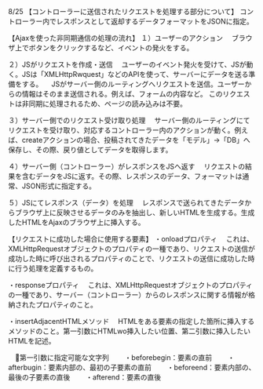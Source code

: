 8/25
【コントローラーに送信されたリクエストを処理する部分について】
コントローラー内でレスポンスとして返却するデータフォーマットをJSONに指定。

【Ajaxを使った非同期通信の処理の流れ】
１）ユーザーのアクション
　ブラウザ上でボタンをクリックするなど、イベントの発火をする。

２）JSがリクエストを作成・送信
　ユーザーのイベント発火を受けて、JSが動く。JSは「XMLHttpRwquest」などのAPIを使って、サーバーにデータを送る準備をする。
　JSがサーバー側のルーティングへリクエストを送信。ユーザーからの情報はそのまま送信される。例えば、フォームの内容など。
このリクエストは非同期に処理されるため、ページの読み込みは不要。

３）サーバー側でのリクエスト受け取り処理
　サーバー側のルーティングにてリクエストを受け取り、対応するコントローラー内のアクションが動く。例えば、createアクションの場合、投稿されてきたデータを「モデル」→「DB」へ保存し、その際、戻り値としてデータを取得します。

４）サーバー側（コントローラー）がレスポンスをJSへ返す
　リクエストの結果を含むデータをJSに返す。その際、レスポンスのデータ、フォーマットは通常、JSON形式に指定する。

５）JSにてレスポンス（データ）を処理
　レスポンスで送られてきたデータからブラウザ上に反映させるデータのみを抽出し、新しいHTMLを生成する。生成したHTMLをAjaxのブラウザ上に挿入する。

【リクエストに成功した場合に使用する要素】
・onloadプロパティ
　これは、XMLHttpRequestオブジェクトのプロパティの一種であり、リクエストの送信が成功した時に呼び出されるプロパティのことで、リクエストの送信に成功した時に行う処理を定義するもの。

・responseプロパティ
　これは、XMLHttpRequestオブジェクトのプロパティの一種であり、サーバー（コントローラー）からのレスポンスに関する情報が格納されたプロパティのこと。

・insertAdjacentHTMLメソッド
　HTMLをある要素の指定した箇所に挿入するメソッドのこと。第一引数にHTMLwo挿入したい位置、第二引数に挿入したいHTMLを記述。

　🔸第一引数に指定可能な文字列
　　・beforebegin：要素の直前
　　・afterbugin：要素内部の、最初の子要素の直前
　　・beforeend：要素内部の、最後の子要素の直後
　　・afterend：要素の直後
